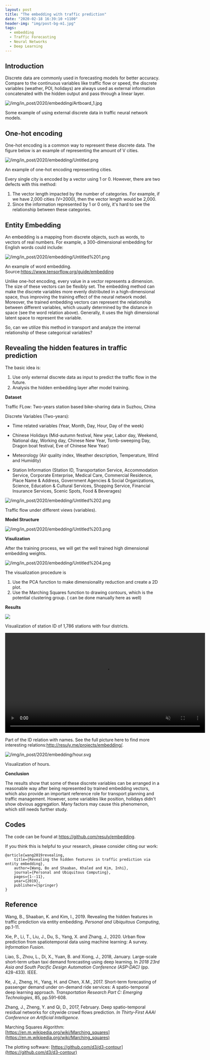 ```yaml
---
layout: post
title: "The embedding with traffic prediction"
date: "2020-02-18 16:39:10 +1100"
header-img: "img/post-bg-m1.jpg"
tags:
  - embedding
  - Traffic Forecasting
  - Neural Networks
  - Deep Learning
---
```

## Introduction

Discrete data are commonly used in forecasting models for better accuracy. Compare to the continuous variables like traffic flow or speed, the discrete variables (weather, POI, holidays) are always used as external information concatenated with the hidden output and pass through a linear layer.

![/img/in_post/2020/embedding/Artboard_1.jpg](/img/in_post/2020/embedding/Artboard_1.jpg)
<p class="caption">Some example of using external discrete data in traffic neural network models.</p>

## **One-hot encoding**

One-hot encoding is a common way to represent these discrete data. The figure below is an example of representing the amount of  V cities.

![/img/in_post/2020/embedding/Untitled.png](/img/in_post/2020/embedding/Untitled.png)
<p class="caption">An example of one-hot encoding representing cities.</p>

Every single city is encoded by a vector using 1 or 0. However, there are two defects with this method:

1. The vector length impacted by the number of categories. For example, if we have 2,000 cities (V=2000), then the vector length would be 2,000.
2. Since the information represented by 1 or 0 only, it's hard to see the relationship between these categories.

## Entity Embedding

An embedding is a mapping from discrete objects, such as words, to vectors of real numbers. For example, a 300-dimensional embedding for English words could include:

![/img/in_post/2020/embedding/Untitled%201.png](/img/in_post/2020/embedding/Untitled%201.png)
<p class="caption">An example of word embedding. Source:<a href="https://www.tensorflow.org/guide/embedding" target="_blank">https://www.tensorflow.org/guide/embedding</a></p>

Unlike one-hot encoding, every value in a vector represents a dimension. The size of these vectors can be flexibly set. The embedding method can make the discrete variables more evenly distributed in a high-dimensional space, thus improving the training effect of the neural network model. Moreover, the trained embedding vectors can represent the relationship between different variables, which usually determined by the distance in space (see the word relation above). Generally, it uses the high dimensional latent space to represent the variable.

So, can we utilize this method in transport and analyze the internal relationship of these categorical variables?

## Revealing the hidden features in traffic prediction

The basic idea is:

1. Use only external discrete data as input to predict the traffic flow in the future.
2. Analysis the hidden embedding layer after model training.

**Dataset**

Traffic FLow: Two-years station based bike-sharing data in Suzhou, China

Discrete Variables (Two-years):

 - Time related variables (Year, Month, Day, Hour, Day of the week)

 - Chinese Holidays (Mid-autumn festival, New year, Labor day, Weekend, National day, Working day, Chinese New Year, Tomb-sweeping Day, Dragon boat festival, Eve of Chinese New Year)

 - Meteorology (Air quality index, Weather description, Temperature, Wind and Humidity)

 - Station Information (Station ID, Transportation Service, Accommodation Service, Corporate Enterprise, Medical Care, Commercial Residence, Place Name & Address, Government Agencies & Social Organizations, Science, Education & Cultural Services, Shopping Service, Financial Insurance Services, Scenic Spots, Food & Beverages)

![/img/in_post/2020/embedding/Untitled%202.png](/img/in_post/2020/embedding/Untitled%202.png)
<p class="caption">Traffic flow under different views (variables).</p>

**Model Structure**

![/img/in_post/2020/embedding/Untitled%203.png](/img/in_post/2020/embedding/Untitled%203.png)

**Visulization**

After the training process, we will get the well trained high dimensional embedding weights.

![/img/in_post/2020/embedding/Untitled%204.png](/img/in_post/2020/embedding/Untitled%204.png)

The visualization procedure is
1. Use the PCA function to make dimensionality reduction and create a 2D plot.
2. Use the Marching Squares function to drawing contours, which is the potential clustering group. ( can be done manually here as well)

**Results**

<img src="/img/in_post/2020/embedding/id_all_1-1_-_no_numbers.svg">
<p class="caption">Visualization of station ID of 1,786 stations with four districts.</p>

<video width="650" autoplay loop muted>
  <source src="/img/in_post/2020/embedding/em_steps.mp4" type="video/mp4">
</video>
<p class="caption">Part of the ID relation with names. See the full picture here to find more interesting relations:<a href="http://resuly.me/projects/embedding/" target="_blank">http://resuly.me/projects/embedding/</a>.</p>

![/img/in_post/2020/embedding/hour.svg](/img/in_post/2020/embedding/hour.svg)
<p class="caption">Visualization of hours.</p>


**Conclusion**

The results show that some of these discrete variables can be arranged in a reasonable way after being represented by trained embedding vectors, which also provide an important reference role for transport planning and traffic management. However, some variables like position, holidays didn't show obvious aggregation. Many factors may cause this phenomenon, which still needs further study.

## Codes

The code can be found at <a href="https://github.com/resuly/embedding" target="_blank">https://github.com/resuly/embedding</a>.

If you think this is helpful to your research, please consider citing our work:
```text
@article{wang2019revealing,
    title={Revealing the hidden features in traffic prediction via entity embedding},
    author={Wang, Bo and Shaaban, Khaled and Kim, Inhi},
    journal={Personal and Ubiquitous Computing},
    pages={1--11},
    year={2019},
    publisher={Springer}
}
```

## Reference

Wang, B., Shaaban, K. and Kim, I., 2019. Revealing the hidden features in traffic prediction via entity embedding. *Personal and Ubiquitous Computing*, pp.1-11.

Xie, P., Li, T., Liu, J., Du, S., Yang, X. and Zhang, J., 2020. Urban flow prediction from spatiotemporal data using machine learning: A survey. *Information Fusion*.

Liao, S., Zhou, L., Di, X., Yuan, B. and Xiong, J., 2018, January. Large-scale short-term urban taxi demand forecasting using deep learning. In *2018 23rd Asia and South Pacific Design Automation Conference (ASP-DAC)* (pp. 428-433). IEEE.

Ke, J., Zheng, H., Yang, H. and Chen, X.M., 2017. Short-term forecasting of passenger demand under on-demand ride services: A spatio-temporal deep learning approach. *Transportation Research Part C: Emerging Technologies*, 85, pp.591-608.

Zhang, J., Zheng, Y. and Qi, D., 2017, February. Deep spatio-temporal residual networks for citywide crowd flows prediction. *In Thirty-First AAAI Conference on Artificial Intelligence.*

Marching Squares Algorithm:
[https://en.m.wikipedia.org/wiki/Marching_squares](https://en.m.wikipedia.org/wiki/Marching_squares)

The plotting software: [https://github.com/d3/d3-contour](https://github.com/d3/d3-contour)

